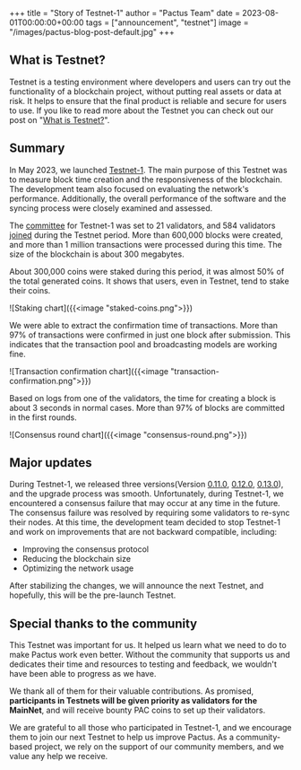 +++
title = "Story of Testnet-1"
author = "Pactus Team"
date = 2023-08-01T00:00:00+00:00
tags = ["announcement", "testnet"]
image = "/images/pactus-blog-post-default.jpg"
+++

## What is Testnet?

Testnet is a testing environment where developers and users can try out the functionality of a blockchain project,
without putting real assets or data at risk.
It helps to ensure that the final product is reliable and secure for users to use.
If you like to read more about the Testnet you can check out our post on
"[What is Testnet?](/2023/03/31/what-is-testnet/)".

## Summary

In May 2023, we launched [Testnet-1](/2023/05/09/testnet-1-launched/).
The main purpose of this Testnet was to measure block time creation and the responsiveness of the blockchain.
The development team also focused on evaluating the network's performance.
Additionally, the overall performance of the software and the syncing process were closely examined and assessed.

The [committee](https://docs.pactus.org/protocol/consensus/committee/) for Testnet-1 was set to 21 validators,
and 584 validators [joined](/2023/07/05/500-validators-joined-testnet/) during the Testnet period.
More than 600,000 blocks were created, and more than 1 million transactions were processed during this time.
The size of the blockchain is about 300 megabytes.

About 300,000 coins were staked during this period, it was almost 50% of the total generated coins.
It shows that users, even in Testnet, tend to stake their coins.

![Staking chart]({{<image "staked-coins.png">}})

We were able to extract the confirmation time of transactions.
More than 97% of transactions were confirmed in just one block after submission.
This indicates that the transaction pool and broadcasting models are working fine.

![Transaction confirmation chart]({{<image "transaction-confirmation.png">}})

Based on logs from one of the validators, the time for creating a block is about 3 seconds in normal cases.
More than 97% of blocks are committed in the first rounds.

![Consensus round chart]({{<image "consensus-round.png">}})

## Major updates

During Testnet-1, we released three versions(Version
[0.11.0](/2023/05/29/pactus-0.11.0-released/),
[0.12.0](/2023/06/19/pactus-0.12.0-released/),
[0.13.0](/2023/07/01/pactus-0.13.0-released/)), and the upgrade process was smooth.
Unfortunately, during Testnet-1, we encountered a consensus failure that may occur at any time in the future.
The consensus failure was resolved by requiring some validators to re-sync their nodes.
At this time, the development team decided to stop Testnet-1 and work on improvements that are not backward compatible,
including:

- Improving the consensus protocol
- Reducing the blockchain size
- Optimizing the network usage

After stabilizing the changes, we will announce the next Testnet, and hopefully, this will be the pre-launch Testnet.

## Special thanks to the community

This Testnet was important for us.
It helped us learn what we need to do to make Pactus work even better.
Without the community that supports us and dedicates their time and resources to testing and feedback,
we wouldn't have been able to progress as we have.

We thank all of them for their valuable contributions.
As promised, **participants in Testnets will be given priority as validators for the MainNet**, and
will receive bounty PAC coins to set up their validators.

We are grateful to all those who participated in Testnet-1, and
we encourage them to join our next Testnet to help us improve Pactus.
As a community-based project, we rely on the support of our community members, and we value any help we receive.
